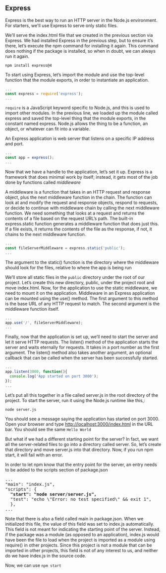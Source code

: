 
## Express

Express is the best way to run an HTTP server in the Node.js environment. For starters, we'll use Express to serve only static files.

We’ll serve the index.html file that we created in the previous section via Express.
We had installed Express in the previous step, but to ensure it’s there, let’s execute the npm command for installing it again. This command does nothing if the package is installed, so when in doubt, we can always run it again.

`npm install express@4`

To start using Express, let’s import the module and use the top-level function that the module exports, in order to instantiate an application.

```js
...
const express = require('express');
...
```

`require` is a JavaScript keyword specific to Node.js, and this is used to import other modules. In the previous line, we loaded up the module called express and saved the top-level thing that the module exports, in the constant named express. Node.js allows the thing to be a function, an object, or whatever can fit into a variable.

An Express application is web server that listens on a specific IP address and port.

```js
...
const app = express();
...
```

Now that we have a handle to the application, let’s set it up. Express is a framework that does minimal work by itself; instead, it gets most of the job done by functions called <i>middleware</i>

A middleware is a function that takes in an HTTP request and response object, plus the next middleware function in the chain. The function can look at and modify the request and response objects, respond to requests, or decide to continue with middleware chain by calling the next middleware function.
We need something that looks at a request and returns the contents of a file based on the request URL’s path. The built-in express.static function generates a middleware function that does just this. If a file exists, it returns the contents of the file as the response, if not, it chains to the next middleware function.

```js
...
const fileServerMiddleware = express.static('public');
...
```

The argument to the static() function is the directory where the middleware should look for the files, relative to where the app is being run

We’ll store all static files in the `public` directory under the root of our project. Let’s create this new directory, public, under the
project root and move index.html. Now, for the application to use the static middleware, we need to mount it on the application.
Middleware in an Express application can be mounted using the use() method. The first argument to this method is the base URL of any HTTP request to match. The second argument is the middleware function itself.

```js
...
app.use('/', fileServerMiddleware);
...
```

Finally, now that the application is set up, we’ll need to start the server and let it serve HTTP requests. The listen() method of the application starts the server and waits eternally for requests. It takes in a port number as the first argument. The listen() method also takes another argument, an optional callback that can be called when the server has been successfully started. 

```js
...
app.listen(3000, function(){
  console.log('App started on port 3000');
});
...
```

Let’s put all this together in a file called server.js in the root directory of the project.
To start the server, run it using the Node.js runtime like this,:

`node server.js`

You should see a message saying the application has started on port 3000. Open your browser and type [http://localhost:3000/index.html](http://localhost:3000/index.html) in the URL bar. You should see the same `Hello World` 

But what if we had a different starting point for the server? In fact, we want all the server-related files to go into a directory called server. So, let’s create that directory and move server.js into that directory. Now, if you run npm start, it will fail with an error. 

In order to let npm know that the entry point for the server, an entry needs to be added to the scripts section of package.json

<pre>
...
"main": "index.js",
"scripts": {
  <b>"start": "node server/server.js",</b>
  "test": "echo \"Error: no test specified\" && exit 1",
  },
...
</pre>

Note that there is also a field called main in package.json. When we initialized this file, the value of this field was set to index.js automatically. This field is not meant for indicating the starting point of the server. Instead, if the package was a module (as opposed to an application), index.js would have been the file to
load when the project is imported as a module using require() in other projects. Since this project is not a module that can be imported in other projects, this field is not of any interest to us, and neither do we have index.js in the source code.

Now, we can use `npm start`


